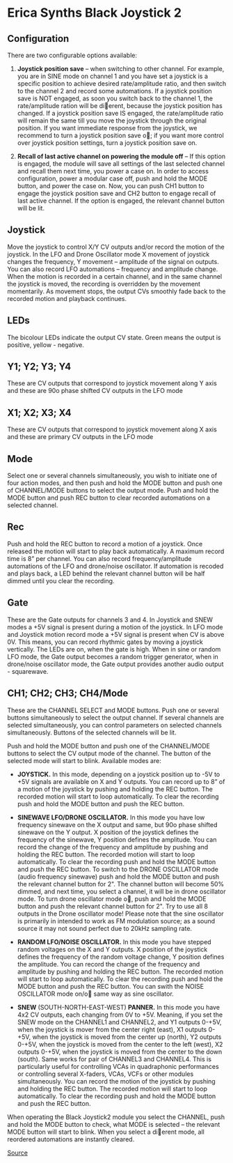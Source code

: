 # Erica Synths Black Joystick 2

## Configuration

There are two configurable options available:

1. **Joystick position save** – when switching to other channel. For example, you are in SINE mode on channel 1 and you have set a joystick is a specific position to achieve desired rate/amplitude ratio, and then switch to the channel 2 and record some automations. If a joystick position save is NOT engaged, as soon you switch back to the channel 1, the rate/amplitude ration will be dierent, because the joystick position has changed. If a joystick position save IS engaged, the rate/amplitude ratio will remain the same till you move the joystick through the original position. If you want immediate response from the joystick, we recommend to turn a joystick position save o; if you want more control over joystick position settings, turn a joystick position save on.

2. **Recall of last active channel on powering the module off** – If this option is engaged, the module will save all settings of the last selected channel and recall them next time, you power a case on. In order to access configuration, power a modular case off, push and hold the MODE button, and power the case on. Now, you can push CH1 button to engage the joystick position save and CH2 button to engage recall of last active channel. If the option is engaged, the relevant channel button will be lit.

## Joystick

Move the joystick to control X/Y CV outputs and/or record the motion of the joystick. In the LFO and Drone Oscillator mode X movement of joystick changes the frequency, Y movement – amplitude of the signal on outputs. You can also record LFO automations – frequency and amplitude change. When the motion is recorded in a certain channel, and in the same channel the joystick is moved, the recording is overridden by the movement momentarily. As movement stops, the output CVs smoothly fade back to the recorded motion and playback continues.

## LEDs

The bicolour LEDs indicate the output CV state. Green means the output is positive, yellow - negative.

## Y1; Y2; Y3; Y4

These are CV outputs that correspond to joystick movement along Y axis and these are 90o phase shifted CV outputs in the LFO mode

## X1; X2; X3; X4

These are CV outputs that correspond to joystick movement along X axis and these are primary CV outputs in the LFO mode

## Mode

Select one or several channels simultaneously, you wish to initiate one of four action modes, and then push and hold the MODE button and push one of CHANNEL/MODE buttons to select the output mode. Push and hold the MODE button and push REC button to clear recorded automations on a selected channel.

## Rec

Push and hold the REC button to record a motion of a joystick. Once released the motion will start to play back automatically. A maximum record time is 8” per channel. You can also record frequency/amplitude automations of the LFO and drone/noise oscillator. If automation is recoded and plays back, a LED behind the relevant channel button will be half dimmed until you clear the recording.

## Gate

These are the Gate outputs for channels 3 and 4. In Joystick and SNEW modes a +5V signal is present during a motion of the joystick. In LFO mode and Joystick motion record mode a +5V signal is present when CV is above 0V. This means, you can record rhythmic gates by moving a joystick vertically. The LEDs are on, when the gate is high. When in sine or random LFO mode, the Gate output becomes a random trigger generator, when in drone/noise oscillator mode, the Gate output provides another audio output - squarewave.

## CH1; CH2; CH3; CH4/Mode

These are the CHANNEL SELECT and MODE buttons. Push one or several buttons simultaneously to select the output channel. If several channels are selected simultaneously, you can control parameters on selected channels simultaneously. Buttons of the selected channels will be lit.

Push and hold the MODE button and push one of the CHANNEL/MODE buttons to select the CV output mode of the channel. The button of the selected mode will start to blink. Available modes are:

- **JOYSTICK.** In this mode, depending on a joystick position up to -5V to +5V signals are available on X and Y outputs. You can record up to 8” of a motion of the joystick by pushing and holding the REC button. The recorded motion will start to loop automatically. To clear the recording push and hold the MODE button and push the REC button.

- **SINEWAVE LFO/DRONE OSCILLATOR.** In this mode you have low frequency sinewave on the X output and same, but 90o phase shifted sinewave on the Y output. X position of the joystick defines the frequency of the sinewave, Y position defines the amplitude. You can record the change of the frequency and amplitude by pushing and holding the REC button. The recorded motion will start to loop automatically. To clear the recording push and hold the MODE button and push the REC button. To switch to the DRONE OSCILLATOR mode (audio frequency sinewave) push and hold the MODE button and push the relevant channel button for 2". The channel button will become 50% dimmed, and next time, you select a channel, it will be in drone oscillator mode. To turn drone oscillator mode o, push and hold the MODE button and push the relevant channel button for 2". Try to use all 8 outputs in the Drone oscillator mode! Please note that the sine oscillator is primarily in intended to work as FM modulation source; as a sound source it may not sound perfect due to 20kHz sampling rate.

- **RANDOM LFO/NOISE OSCILLATOR.** In this mode you have stepped random voltages on the X and Y outputs. X position of the joystick defines the frequency of the random voltage change, Y position defines the amplitude. You can record the change of the frequency and amplitude by pushing and holding the REC button. The recorded motion will start to loop automatically. To clear the recording push and hold the MODE button and push the REC button. You can swith the NOISE OSCILLATOR mode on/o same way as sine oscillator.

- **SNEW** (SOUTH-NORTH-EAST-WEST) **PANNER.** In this mode you have 4x2 CV outputs, each changing from 0V to +5V. Meaning, if you set the SNEW mode on the CHANNEL1 and CHANNEL2, and Y1 outputs 0-+5V, when the joystick is mover from the center right (east), X1 outputs 0-+5V, when the joystick is moved from the center up (north), Y2 outputs 0-+5V, when the joystick is moved from the center to the left (west), X2 outputs 0-+5V, when the joystick is moved from the center to the down (south). Same works for pair of CHANNEL3 and CHANNEL4. This is particularly useful for controlling VCAs in quadraphonic performances or controlling several X-faders, VCAs, VCFs or other modules simultaneously. You can record the motion of the joystick by pushing and holding the REC button. The recorded motion will start to loop automatically. To clear the recording push and hold the MODE button and push the REC button.
 
When operating the Black Joystick2 module you select the CHANNEL, push and hold the MODE button to check, what MODE is selected – the relevant MODE button will start to blink. When you select a dierent mode, all reordered automations are instantly cleared.




[Source](https://www.ericasynths.lv/shop/eurorack-modules/by-series/black-series/black-joystick2/)